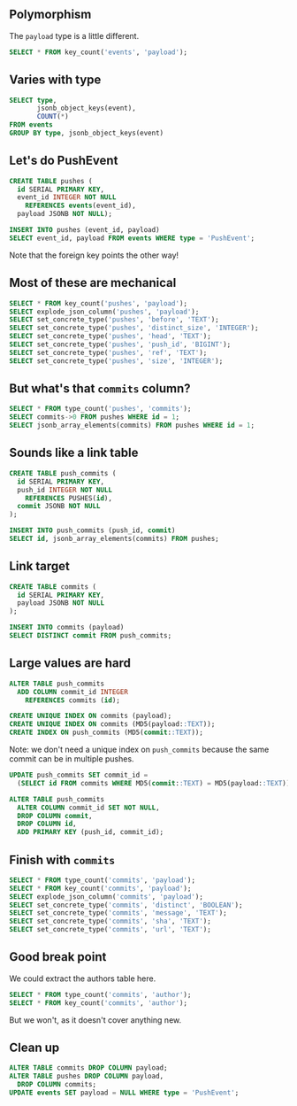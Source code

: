 ## Polymorphism

The `payload` type is a little different.

```sql
SELECT * FROM key_count('events', 'payload');
```


## Varies with type

```sql
SELECT type,
       jsonb_object_keys(event),
       COUNT(*)
FROM events
GROUP BY type, jsonb_object_keys(event)
```


## Let's do PushEvent

```sql
CREATE TABLE pushes (
  id SERIAL PRIMARY KEY,
  event_id INTEGER NOT NULL
    REFERENCES events(event_id),
  payload JSONB NOT NULL);

INSERT INTO pushes (event_id, payload)
SELECT event_id, payload FROM events WHERE type = 'PushEvent';
```

Note that the foreign key points the other way!


## Most of these are mechanical

```sql
SELECT * FROM key_count('pushes', 'payload');
SELECT explode_json_column('pushes', 'payload');
SELECT set_concrete_type('pushes', 'before', 'TEXT');
SELECT set_concrete_type('pushes', 'distinct_size', 'INTEGER');
SELECT set_concrete_type('pushes', 'head', 'TEXT');
SELECT set_concrete_type('pushes', 'push_id', 'BIGINT');
SELECT set_concrete_type('pushes', 'ref', 'TEXT');
SELECT set_concrete_type('pushes', 'size', 'INTEGER');
```


## But what's that `commits` column?

```sql
SELECT * FROM type_count('pushes', 'commits');
SELECT commits->0 FROM pushes WHERE id = 1;
SELECT jsonb_array_elements(commits) FROM pushes WHERE id = 1;
```


## Sounds like a link table

```sql
CREATE TABLE push_commits (
  id SERIAL PRIMARY KEY,
  push_id INTEGER NOT NULL
    REFERENCES PUSHES(id),
  commit JSONB NOT NULL
);

INSERT INTO push_commits (push_id, commit)
SELECT id, jsonb_array_elements(commits) FROM pushes;
```


## Link target

```sql
CREATE TABLE commits (
  id SERIAL PRIMARY KEY,
  payload JSONB NOT NULL
);

INSERT INTO commits (payload)
SELECT DISTINCT commit FROM push_commits;
```


## Large values are hard

```sql
ALTER TABLE push_commits
  ADD COLUMN commit_id INTEGER
    REFERENCES commits (id);

CREATE UNIQUE INDEX ON commits (payload);
CREATE UNIQUE INDEX ON commits (MD5(payload::TEXT));
CREATE INDEX ON push_commits (MD5(commit::TEXT));
```

Note: we don't need a unique index on `push_commits` because the same commit
can be in multiple pushes.


```sql
UPDATE push_commits SET commit_id =
  (SELECT id FROM commits WHERE MD5(commit::TEXT) = MD5(payload::TEXT));

ALTER TABLE push_commits
  ALTER COLUMN commit_id SET NOT NULL,
  DROP COLUMN commit,
  DROP COLUMN id,
  ADD PRIMARY KEY (push_id, commit_id);
```


## Finish with `commits`

```sql
SELECT * FROM type_count('commits', 'payload');
SELECT * FROM key_count('commits', 'payload');
SELECT explode_json_column('commits', 'payload');
SELECT set_concrete_type('commits', 'distinct', 'BOOLEAN');
SELECT set_concrete_type('commits', 'message', 'TEXT');
SELECT set_concrete_type('commits', 'sha', 'TEXT');
SELECT set_concrete_type('commits', 'url', 'TEXT');
```


## Good break point

We could extract the authors table here.

```sql
SELECT * FROM type_count('commits', 'author');
SELECT * FROM key_count('commits', 'author');
```

But we won't, as it doesn't cover anything new.


## Clean up

```sql
ALTER TABLE commits DROP COLUMN payload;
ALTER TABLE pushes DROP COLUMN payload,
  DROP COLUMN commits;
UPDATE events SET payload = NULL WHERE type = 'PushEvent';
```
